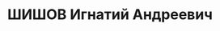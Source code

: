 ---
title: ШИШОВ Игнатий Андреевич
description: "1889 г.р., м.р.: Восточно-Сибирский край, г.Нижне-Удинск, русский, образование:\
  \ малограмотный\n Бригадир в ж.д. депо ст. Барабинск.\n прож.: Новосибирская обл.,\
  \ г. Барабинск\n арестован 25.10.1936\n Обвинение: по обвинению в участии в а/с\
  \ троцкистско-зиновьевской организации, ст. 58-7,8,11-УК РСФСР\n Приговор: ВК ВС\
  \ СССР, 28.04.1937 — ВМН\n Расстрелян 28.04.1937\n Реабилитация: 13.08.1959"
---
